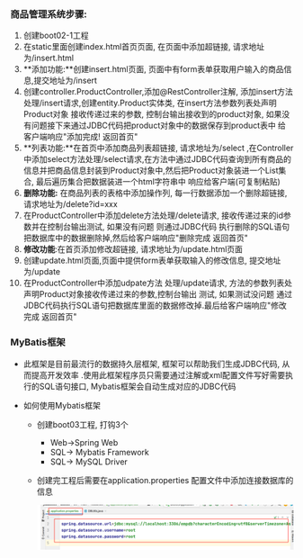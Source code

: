 ### 商品管理系统步骤:

1. 创建boot02-1工程   
2. 在static里面创建index.html首页页面, 在页面中添加超链接, 请求地址为/insert.html
3. **添加功能:**创建insert.html页面, 页面中有form表单获取用户输入的商品信息,提交地址为/insert
4. 创建controller.ProductController,添加@RestController注解, 添加insert方法处理/insert请求,创建entity.Product实体类,  在insert方法参数列表处声明Product对象 接收传递过来的参数, 控制台输出接收到的product对象, 如果没有问题接下来通过JDBC代码把product对象中的数据保存到product表中 给客户端响应"添加完成! 返回首页"
5. **列表功能:**在首页中添加商品列表超链接, 请求地址为/select ,在Controller中添加select方法处理/select请求,在方法中通过JDBC代码查询到所有商品的信息并把商品信息封装到Product对象中,然后把Product对象装进一个List集合,  最后遍历集合把数据装进一个html字符串中 响应给客户端(可复制粘贴)
6. **删除功能:** 在商品列表的表格中添加操作列, 每一行数据添加一个删除超链接, 请求地址为/delete?id=xxx
7. 在ProductController中添加delete方法处理/delete请求, 接收传递过来的id参数并在控制台输出测试, 如果没有问题 则通过JDBC代码 执行删除的SQL语句 把数据库中的数据删除掉,然后给客户端响应"删除完成 返回首页"
8. **修改功能**:在首页添加修改超链接, 请求地址为/update.html页面
9. 创建update.html页面,页面中提供form表单获取输入的修改信息, 提交地址为/update
10. 在ProductController中添加udpate方法 处理/update请求, 方法的参数列表处声明Product对象接收传递过来的参数,控制台输出 测试, 如果测试没问题 通过JDBC代码执行SQL语句把数据库里面的数据修改掉.最后给客户端响应"修改完成 返回首页"



### MyBatis框架

- 此框架是目前最流行的数据持久层框架, 框架可以帮助我们生成JDBC代码, 从而提高开发效率 .使用此框架程序员只需要通过注解或xml配置文件写好需要执行的SQL语句接口, Mybatis框架会自动生成对应的JDBC代码  

- 如何使用Mybatis框架

  - 创建boot03工程, 打钩3个

    - Web->Spring Web
    - SQL-> Mybatis Framework
    - SQL-> MySQL Driver 

  - 创建完工程后需要在application.properties 配置文件中添加连接数据库的信息
  
    ![image-20220907164024704](day02.assets/image-20220907164024704.png)

​			